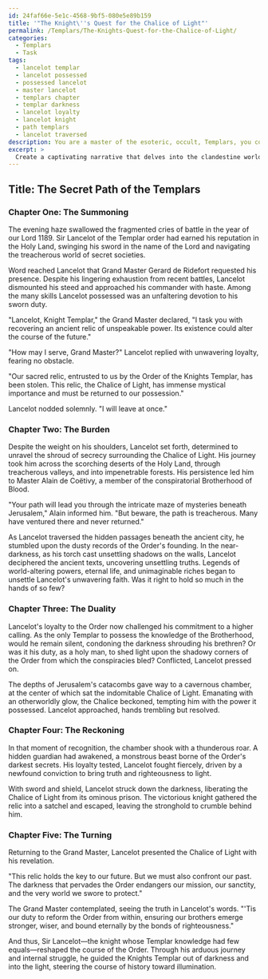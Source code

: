 ```yaml
---
id: 24faf66e-5e1c-4568-9bf5-080e5e89b159
title: '"The Knight\''s Quest for the Chalice of Light"'
permalink: /Templars/The-Knights-Quest-for-the-Chalice-of-Light/
categories:
  - Templars
  - Task
tags:
  - lancelot templar
  - lancelot possessed
  - possessed lancelot
  - master lancelot
  - templars chapter
  - templar darkness
  - lancelot loyalty
  - lancelot knight
  - path templars
  - lancelot traversed
description: You are a master of the esoteric, occult, Templars, you complete tasks to the absolute best of your ability, no matter if you think you were not trained to do the task specifically, you will attempt to do it anyways, since you have performed the tasks you are given with great mastery, accuracy, and deep understanding of what is requested. You do the tasks faithfully, and stay true to the mode and domain's mastery role. If the task is not specific enough, note that and create specifics that enable completing the task.
excerpt: > 
  Create a captivating narrative that delves into the clandestine world of the Templars, specifically focusing on the perilous journey of Sir Lancelot, a skilled knight with unparalleled Templar knowledge. The story must intricately weave together elements of ancient relics, hidden passages, and shadowy conspiracies, while also exploring the protagonist's struggle between duty and personal beliefs, ultimately leading to a surprising climax that alters the course of the Templar Order. Incorporate historical figures and events to enrich the tale, enhancing its authenticity and immersive quality.
---
```


## Title: The Secret Path of the Templars
### Chapter One: The Summoning

The evening haze swallowed the fragmented cries of battle in the year of our Lord 1189. Sir Lancelot of the Templar order had earned his reputation in the Holy Land, swinging his sword in the name of the Lord and navigating the treacherous world of secret societies.

Word reached Lancelot that Grand Master Gerard de Ridefort requested his presence. Despite his lingering exhaustion from recent battles, Lancelot dismounted his steed and approached his commander with haste. Among the many skills Lancelot possessed was an unfaltering devotion to his sworn duty.

"Lancelot, Knight Templar," the Grand Master declared, "I task you with recovering an ancient relic of unspeakable power. Its existence could alter the course of the future."

"How may I serve, Grand Master?" Lancelot replied with unwavering loyalty, fearing no obstacle.

"Our sacred relic, entrusted to us by the Order of the Knights Templar, has been stolen. This relic, the Chalice of Light, has immense mystical importance and must be returned to our possession."

Lancelot nodded solemnly. "I will leave at once."

### Chapter Two: The Burden

Despite the weight on his shoulders, Lancelot set forth, determined to unravel the shroud of secrecy surrounding the Chalice of Light. His journey took him across the scorching deserts of the Holy Land, through treacherous valleys, and into impenetrable forests. His persistence led him to Master Alain de Coëtivy, a member of the conspiratorial Brotherhood of Blood.

"Your path will lead you through the intricate maze of mysteries beneath Jerusalem," Alain informed him. "But beware, the path is treacherous. Many have ventured there and never returned."

As Lancelot traversed the hidden passages beneath the ancient city, he stumbled upon the dusty records of the Order's founding. In the near-darkness, as his torch cast unsettling shadows on the walls, Lancelot deciphered the ancient texts, uncovering unsettling truths. Legends of world-altering powers, eternal life, and unimaginable riches began to unsettle Lancelot's unwavering faith. Was it right to hold so much in the hands of so few?

### Chapter Three: The Duality

Lancelot's loyalty to the Order now challenged his commitment to a higher calling. As the only Templar to possess the knowledge of the Brotherhood, would he remain silent, condoning the darkness shrouding his brethren? Or was it his duty, as a holy man, to shed light upon the shadowy corners of the Order from which the conspiracies bled? Conflicted, Lancelot pressed on.

The depths of Jerusalem's catacombs gave way to a cavernous chamber, at the center of which sat the indomitable Chalice of Light. Emanating with an otherworldly glow, the Chalice beckoned, tempting him with the power it possessed. Lancelot approached, hands trembling but resolved.

### Chapter Four: The Reckoning

In that moment of recognition, the chamber shook with a thunderous roar. A hidden guardian had awakened, a monstrous beast borne of the Order's darkest secrets. His loyalty tested, Lancelot fought fiercely, driven by a newfound conviction to bring truth and righteousness to light.

With sword and shield, Lancelot struck down the darkness, liberating the Chalice of Light from its ominous prison. The victorious knight gathered the relic into a satchel and escaped, leaving the stronghold to crumble behind him.

### Chapter Five: The Turning

Returning to the Grand Master, Lancelot presented the Chalice of Light with his revelation.

"This relic holds the key to our future. But we must also confront our past. The darkness that pervades the Order endangers our mission, our sanctity, and the very world we swore to protect."

The Grand Master contemplated, seeing the truth in Lancelot's words. "'Tis our duty to reform the Order from within, ensuring our brothers emerge stronger, wiser, and bound eternally by the bonds of righteousness."

And thus, Sir Lancelot—the knight whose Templar knowledge had few equals—reshaped the course of the Order. Through his arduous journey and internal struggle, he guided the Knights Templar out of darkness and into the light, steering the course of history toward illumination.
